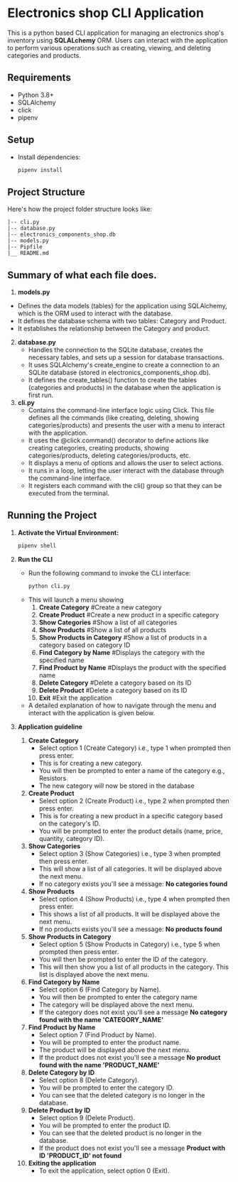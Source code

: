 # Electronics shop CLI Application
This is a python based CLI application for managing an electronics shop's inventory using **SQLALchemy** ORM. Users can interact with the application to perform various operations such as creating, viewing, and deleting categories and products.

## Requirements
- Python 3.8+
- SQLAlchemy
- click
- pipenv

## Setup
- Install dependencies:
    ```bash
    pipenv install
    ```
## Project Structure
Here's how the project folder structure looks like:
```electronics_shop_cli/
|-- cli.py
|-- database.py
|-- electronics_components_shop.db
|-- models.py
|-- Pipfile
|__ README.md
```

## Summary of what each file does.
1. **models.py**
  - Defines the data models (tables) for the application using SQLAlchemy, which is the ORM used to interact with the database. 
  - It defines the database schema with two tables: Category and Product. 
  - It establishes the relationship between the Category and product.
2. **database.py**
   - Handles the connection to the SQLite database, creates the necessary tables, and sets up a session for database transactions. 
   - It uses SQLAlchemy's create_engine to create a connection to an SQLite database (stored in electronics_components_shop.db).
   - It defines the create_tables() function to create the tables (categories and products) in the database when the application is first run.
3. **cli.py**
    - Contains the command-line interface logic using Click. This file defines all the commands (like creating, deleting, showing categories/products) and presents the user with a menu to interact with the application. 
    - It uses the @click.command() decorator to define actions like creating categories, creating products, showing categories/products, deleting categories/products, etc. 
    - It displays a menu of options and allows the user to select actions. 
    - It runs in a loop, letting the user interact with the database through the command-line interface. 
    - It registers each command with the cli() group so that they can be executed from the terminal.

## Running the Project
1. **Activate the Virtual Environment:**
    ```bash
    pipenv shell
    ```
2. **Run the CLI**
    - Run the following command to invoke the CLI interface:
        ```bash
        python cli.py
        ```
    - This will launch a menu showing
        1. **Create Category** #Create a new category
        2. **Create Product** #Create a new product in a specific category
        3. **Show Categories** #Show a list of all categories
        4. **Show Products** #Show a list of all products
        5. **Show Products in Category** #Show a list of products in a category based on category ID
        6. **Find Category by Name** #Displays the category with the specified name
        7. **Find Product by Name** #Displays the product with the specified name
        8. **Delete Category** #Delete a category based on its ID
        9. **Delete Product** #Delete a category based on its ID
        10. **Exit** #Exit the application
    - A detailed explanation of how to navigate through the menu and interact with the application is given below.

3. **Application guideline**
    1. **Create Category**
        - Select option 1 (Create Category) i.e., type 1 when prompted then press enter.
        - This is for creating a new category.
        - You will then be prompted to enter a name of the category e.g., Resistors
        - The new category will now be stored in the database
    2. **Create Product**
        - Select option 2 (Create Product) i.e., type 2 when prompted then press enter.
        - This is for creating a new product in a specific category based on the category's ID.
        - You will be prompted to enter the product details (name, price, quantity, category ID).
    3. **Show Categories**
        - Select option 3 (Show Categories) i.e., type 3 when prompted then press enter.
        - This will show a list of all categories. It will be displayed above the next menu.
        - If no category exists you'll see a message: **No categories found** 
    4. **Show Products**
        - Select option 4 (Show Products) i.e., type 4 when prompted then press enter.
        - This shows a list of all products. It will be displayed above the next menu.
        - If no products exists you'll see a message: **No products found** 
    5. **Show Products in Category**
        - Select option 5 (Show Products in Category) i.e., type 5 when prompted then press enter.
        - You will then be prompted to enter the ID of the category.
        - This will then show you a list of all products in the category. This list is displayed    above the next menu.
    6. **Find Category by Name**
        - Select option 6 (Find Category by Name).
        - You will then be prompted to enter the category name
        - The category will be displayed above the next menu.
        - If the category does not exist you'll see a message **No category found with the name 'CATEGORY_NAME'**
    7. **Find Product by Name**
        - Select option 7 (Find Product by Name).
        - You will be prompted to enter the product name.
        - The product will be displayed above the next menu.
        - If the product does not exist you'll see a message **No product found with the name 'PRODUCT_NAME'**
    8. **Delete Category by ID**
        - Select option 8 (Delete Category).
        - You will be prompted to enter the category ID.
        - You can see that the deleted category is no longer in the database.
    9. **Delete Product by ID**
        - Select option 9 (Delete Product).
        - You will be prompted to enter the product ID.
        - You can see that the deleted product is no longer in the database.
        - If the product does not exist you'll see a message **Product with ID 'PRODUCT_ID' not found**
    10. **Exiting the application**
        - To exit the application, select option 0 (Exit).


